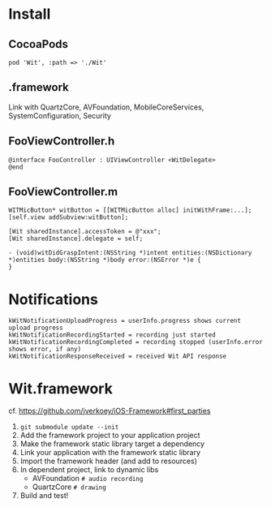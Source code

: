 # Install
## CocoaPods
    pod 'Wit', :path => './Wit'
## .framework
Link with QuartzCore, AVFoundation, MobileCoreServices, SystemConfiguration, Security

## FooViewController.h
    @interface FooController : UIViewController <WitDelegate>
    @end

## FooViewController.m
    WITMicButton* witButton = [[WITMicButton alloc] initWithFrame:...];
    [self.view addSubview:witButton];

    [Wit sharedInstance].accessToken = @"xxx";
    [Wit sharedInstance].delegate = self;

    - (void)witDidGraspIntent:(NSString *)intent entities:(NSDictionary *)entities body:(NSString *)body error:(NSError *)e {
    }

# Notifications
    kWitNotificationUploadProgress = userInfo.progress shows current upload progress
    kWitNotificationRecordingStarted = recording just started
    kWitNotificationRecordingCompleted = recording stopped (userInfo.error shows error, if any)
    kWitNotificationResponseReceived = received Wit API response

# Wit.framework
cf. https://github.com/jverkoey/iOS-Framework#first_parties

1. `git submodule update --init`
2. Add the framework project to your application project
3. Make the framework static library target a dependency
4. Link your application with the framework static library
5. Import the framework header (and add to resources)
6. In dependent project, link to dynamic libs
    - AVFoundation `# audio recording`
    - QuartzCore `# drawing`
9. Build and test!

